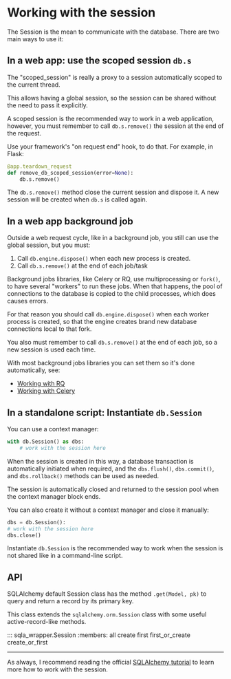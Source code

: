 # Working with the session

The Session is the mean to communicate with the database.
There are two main ways to use it:

## In a web app: use the scoped session `db.s`

The "scoped_session" is really a proxy to a  session automatically scoped to the current thread.

This allows having a global session, so the session can be shared without the need to pass it explicitly.

A scoped session is the recommended way to work in a web application, however, you must remember to call `db.s.remove()` the session at the end of the request.

 Use your framework's "on request end" hook, to do that. For example, in Flask:

```python
@app.teardown_request
def remove_db_scoped_session(error=None):
    db.s.remove()
```

The `db.s.remove()` method close the current session and dispose it. A new session will be created when `db.s` is called again.

## In a web app background job

Outside a web request cycle, like in a background job, you still can use the global session, but you must:

1. Call `db.engine.dispose()` when each new process is created.
2. Call `db.s.remove()` at the end of each job/task

Background jobs libraries, like Celery or RQ, use multiprocessing or `fork()`, to have several "workers" to run these jobs. When that happens, the pool of connections to the database is copied to the child processes, which does causes errors.

For that reason you should call `db.engine.dispose()` when each worker process is created, so that the engine creates brand new database connections local to that fork.

You also must remember to call `db.s.remove()` at the end of each job, so a new session is used each time.

With most background jobs libraries you can set them so it's done automatically, see:

- [Working with RQ](how-to/#rq)
- [Working with Celery](how-to/#celery)


## In a standalone script: Instantiate `db.Session`

You can use a context manager:

```python
with db.Session() as dbs:
    # work with the session here
```

When the session is created in this way, a database transaction is automatically initiated when required, and the `dbs.flush()`, `dbs.commit()`, and `dbs.rollback()` methods can be used as needed.

The session is automatically closed and returned to the session pool when the context manager block ends.

You can also create it without a context manager and close it manually:

```python
dbs = db.Session():
# work with the session here
dbs.close()
```

Instantiate `db.Session` is the recommended way to work when the session is not shared like in a command-line script.


## API

SQLAlchemy default Session class has the method `.get(Model, pk)`
to query and return a record by its primary key.

This class extends the `sqlalchemy.orm.Session` class with some useful
active-record-like methods.

::: sqla_wrapper.Session
    :members: all create first first_or_create create_or_first

---

As always, I recommend reading the official [SQLAlchemy tutorial](https://docs.sqlalchemy.org/en/20/tutorial/orm_data_manipulation.html#tutorial-orm-data-manipulation) to learn more how to work with the session.
